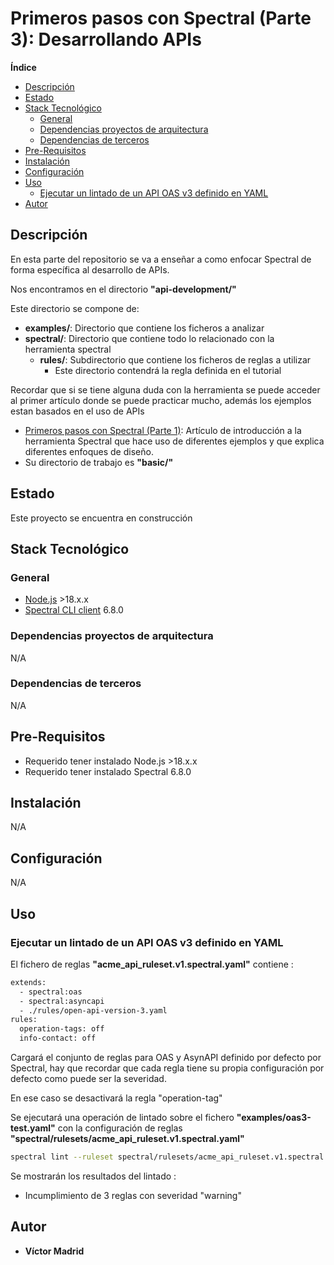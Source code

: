<h1>Primeros pasos con Spectral (Parte 3): Desarrollando APIs</h1>





**Índice**
- [Descripción](#descripción)
- [Estado](#estado)
- [Stack Tecnológico](#stack-tecnológico)
  - [General](#general)
  - [Dependencias proyectos de arquitectura](#dependencias-proyectos-de-arquitectura)
  - [Dependencias de terceros](#dependencias-de-terceros)
- [Pre-Requisitos](#pre-requisitos)
- [Instalación](#instalación)
- [Configuración](#configuración)
- [Uso](#uso)
  - [Ejecutar un lintado de un API OAS v3 definido en YAML](#ejecutar-un-lintado-de-un-api-oas-v3-definido-en-yaml)
- [Autor](#autor)





## Descripción

En esta parte del repositorio se va a enseñar a como enfocar Spectral de forma específica al desarrollo de APIs.

Nos encontramos en el directorio **"api-development/"**

Este directorio se compone de:

* **examples/**: Directorio que contiene los ficheros a analizar
* **spectral/**: Directorio que contiene todo lo relacionado con la herramienta spectral
  * **rules/**: Subdirectorio que contiene los ficheros de reglas a utilizar
    * Este directorio contendrá la regla definida en el tutorial

Recordar que si se tiene alguna duda con la herramienta se puede acceder al primer artículo donde se puede practicar mucho, además los ejemplos estan basados en el uso de APIs

* [Primeros pasos con Spectral (Parte 1)](https://www.enmilocalfunciona.io/primeros-pasos-con-spectral): Artículo de introducción a la herramienta Spectral que hace uso de diferentes ejemplos y que explica diferentes enfoques de diseño.
 * Su directorio de trabajo es **"basic/"**





## Estado

Este proyecto se encuentra en construcción





## Stack Tecnológico

### General

* [Node.js](https://nodejs.org/es) >18.x.x
* [Spectral CLI client](https://meta.stoplight.io/docs/spectral/9ffa04e052cc1-spectral-cli) 6.8.0


### Dependencias proyectos de arquitectura

N/A


### Dependencias de terceros

N/A





## Pre-Requisitos

* Requerido tener instalado Node.js >18.x.x
* Requerido tener instalado Spectral 6.8.0





## Instalación

N/A





## Configuración

N/A





## Uso

### Ejecutar un lintado de un API OAS v3 definido en YAML


El fichero de reglas **"acme_api_ruleset.v1.spectral.yaml"** contiene :

```bash
extends:
  - spectral:oas
  - spectral:asyncapi
  - ./rules/open-api-version-3.yaml
rules:
  operation-tags: off
  info-contact: off
```

Cargará el conjunto de reglas para OAS y AsynAPI definido por defecto por Spectral, hay que recordar que cada regla tiene su propia configuración por defecto como puede ser la severidad.

En ese caso se desactivará la regla "operation-tag"

Se ejecutará una operación de lintado sobre el fichero **"examples/oas3-test.yaml"** con la configuración de reglas **"spectral/rulesets/acme_api_ruleset.v1.spectral.yaml"**

```bash
spectral lint --ruleset spectral/rulesets/acme_api_ruleset.v1.spectral.yaml examples/oas3-test.yaml
```

Se mostrarán los resultados del lintado :

* Incumplimiento de 3 reglas con severidad "warning"





## Autor

* **Víctor Madrid**